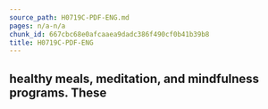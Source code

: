 ```yaml
---
source_path: H0719C-PDF-ENG.md
pages: n/a-n/a
chunk_id: 667cbc68e0afcaaea9dadc386f490cf0b41b39b8
title: H0719C-PDF-ENG
---
```

## healthy meals, meditation, and mindfulness programs. These
